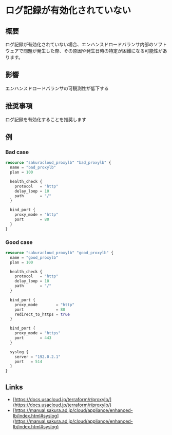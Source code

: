 # ログ記録が有効化されていない

## 概要
ログ記録が有効化されていない場合、エンハンスドロードバランサ内部のソフトウェアで問題が発生した際、その原因や発生日時の特定が困難になる可能性があります。

## 影響
エンハンスドロードバランサの可観測性が低下する

## 推奨事項
ログ記録を有効化することを推奨します

## 例
### Bad case
```terraform
resource "sakuracloud_proxylb" "bad_proxylb" {
  name = "bad_proxylb"
  plan = 100

  health_check {
    protocol   = "http"
    delay_loop = 10
    path       = "/"
  }

  bind_port {
    proxy_mode = "http"
    port       = 80
  }
}
```

### Good case
```terraform
resource "sakuracloud_proxylb" "good_proxylb" {
  name = "good_proxylb"
  plan = 100

  health_check {
    protocol   = "http"
    delay_loop = 10
    path       = "/"
  }

  bind_port {
    proxy_mode        = "http"
    port              = 80
    redirect_to_https = true
  }

  bind_port {
    proxy_mode = "https"
    port       = 443
  }

  syslog {
    server = "192.0.2.1"
    port   = 514
  }
}
```

## Links
- [https://docs.usacloud.jp/terraform/r/proxylb/](https://docs.usacloud.jp/terraform/r/proxylb/)
- [https://manual.sakura.ad.jp/cloud/appliance/enhanced-lb/index.html#syslog](https://manual.sakura.ad.jp/cloud/appliance/enhanced-lb/index.html#syslog)
